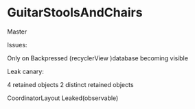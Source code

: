 # GuitarStoolsAndChairs
Master

Issues:

Only on Backpressed (recyclerView )database becoming visible 

Leak canary: 

4 retained objects
2 distinct retained objects

CoordinatorLayout Leaked(observable)
